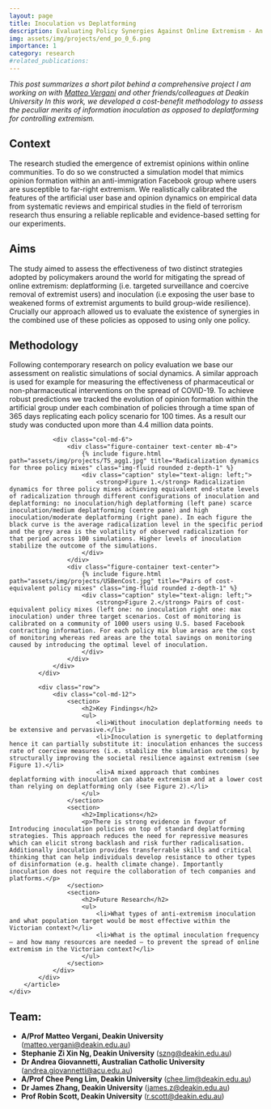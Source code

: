 ```yaml
---
layout: page
title: Inoculation vs Deplatforming
description: Evaluating Policy Synergies Against Online Extremism - An Agent-Based Simulation and Cost-Benefit Analysis
img: assets/img/projects/end_po_0_6.png
importance: 1
category: research
#related_publications: 
---
```


_This post summarizes a short pilot behind a comprehensive project I am working on with [Matteo Vergani](https://experts.deakin.edu.au/27631-Matteo-Vergani) and other friends/colleagues at Deakin University
In this work, we developed a cost-benefit methodology to assess the peculiar merits of information inoculation as opposed to deplatforming for controlling extremism._


<html lang="en">
<head>
    <meta charset="UTF-8">
    <meta name="viewport" content="width=device-width, initial-scale=1.0">
    <title>Evaluating Policy Synergies Against Online Extremism</title>
</head>
<body>
    <div class="post">
        <article>
            <div class="row">
                <div class="col-md-6">
                    <section>
                        <h2>Context</h2>
                        <p>The research studied the emergence of extremist opinions within online communities. To do so we constructed a simulation model that mimics opinion formation within an anti-immigration Facebook group where users are susceptible to far-right extremism. We realistically calibrated the features of the artificial user base and opinion dynamics on empirical data from systematic reviews and empirical studies in the field of terrorism research thus ensuring a reliable replicable and evidence-based setting for our experiments.</p>
                    </section>
                    <section>
                        <h2>Aims</h2>
                        <p>The study aimed to assess the effectiveness of two distinct strategies adopted by policymakers around the world for mitigating the spread of online extremism: deplatforming (i.e. targeted surveillance and coercive removal of extremist users) and inoculation (i.e exposing the user base to weakened forms of extremist arguments to build group-wide resilience). Crucially our approach allowed us to evaluate the existence of synergies in the combined use of these policies as opposed to using only one policy.</p>
                    </section>
                    <section>
                        <h2>Methodology</h2>
                        <p>Following contemporary research on policy evaluation we base our assessment on realistic simulations of social dynamics. A similar approach is used for example for measuring the effectiveness of pharmaceutical or non-pharmaceutical interventions on the spread of COVID-19. To achieve robust predictions we tracked the evolution of opinion formation within the artificial group under each combination of policies through a time span of 365 days replicating each policy scenario for 100 times. As a result our study was conducted upon more than 4.4 million data points.</p>
                    </section>
                </div>

                <div class="col-md-6">
                    <div class="figure-container text-center mb-4">
                        {% include figure.html path="assets/img/projects/TS_agg1.jpg" title="Radicalization dynamics for three policy mixes" class="img-fluid rounded z-depth-1" %}
                        <div class="caption" style="text-align: left;">
                            <strong>Figure 1.</strong> Radicalization dynamics for three policy mixes achieving equivalent end-state levels of radicalization through different configurations of inoculation and deplatforming: no inoculation/high deplatforming (left pane) scarce inoculation/medium deplatforming (centre pane) and high inoculation/moderate deplatforming (right pane). In each figure the black curve is the average radicalization level in the specific period and the grey area is the volatility of observed radicalization for that period across 100 simulations. Higher levels of inoculation stabilize the outcome of the simulations.
                        </div>
                    </div>
                    <div class="figure-container text-center">
                        {% include figure.html path="assets/img/projects/USBenCost.jpg" title="Pairs of cost-equivalent policy mixes" class="img-fluid rounded z-depth-1" %}
                        <div class="caption" style="text-align: left;">
                            <strong>Figure 2.</strong> Pairs of cost-equivalent policy mixes (left one: no inoculation right one: max inoculation) under three target scenarios. Cost of monitoring is calibrated on a community of 1000 users using U.S. based Facebook contracting information. For each policy mix blue areas are the cost of monitoring whereas red areas are the total savings on monitoring caused by introducing the optimal level of inoculation.
                        </div>
                    </div>
                </div>
            </div>

            <div class="row">
                <div class="col-md-12">
                    <section>
                        <h2>Key Findings</h2>
                        <ul>
                            <li>Without inoculation deplatforming needs to be extensive and pervasive.</li>
                            <li>Inoculation is synergetic to deplatforming hence it can partially substitute it: inoculation enhances the success rate of coercive measures (i.e. stabilize the simulation outcomes) by structurally improving the societal resilience against extremism (see Figure 1).</li>
                            <li>A mixed approach that combines deplatforming with inoculation can abate extremism and at a lower cost than relying on deplatforming only (see Figure 2).</li>
                        </ul>
                    </section>
                    <section>
                        <h2>Implications</h2>
                        <p>There is strong evidence in favour of Introducing inoculation policies on top of standard deplatforming strategies. This approach reduces the need for repressive measures which can elicit strong backlash and risk further radicalisation. Additionally inoculation provides transferrable skills and critical thinking that can help individuals develop resistance to other types of disinformation (e.g. health climate change). Importantly inoculation does not require the collaboration of tech companies and platforms.</p>
                    </section>
                    <section>
                        <h2>Future Research</h2>
                        <ul>
                            <li>What types of anti-extremism inoculation and what population target would be most effective within the Victorian context?</li>
                            <li>What is the optimal inoculation frequency – and how many resources are needed – to prevent the spread of online extremism in the Victorian context?</li>
                        </ul>
                    </section>
                </div>
            </div>
        </article>
    </div>

<div class="team-members">
  <h2>Team:</h2>
  <ul>
    <li><strong>A/Prof Matteo Vergani, Deakin University</strong> (<a href="mailto:matteo.vergani@deakin.edu.au">matteo.vergani@deakin.edu.au</a>)</li>
    <li><strong>Stephanie Zi Xin Ng, Deakin University</strong> (<a href="mailto:szng@deakin.edu.au">szng@deakin.edu.au</a>)</li>
    <li><strong>Dr Andrea Giovannetti, Australian Catholic University</strong> (<a href="mailto:andrea.giovannetti@acu.edu.au">andrea.giovannetti@acu.edu.au</a>)</li>
    <li><strong>A/Prof Chee Peng Lim, Deakin University</strong> (<a href="mailto:chee.lim@deakin.edu.au">chee.lim@deakin.edu.au</a>)</li>
    <li><strong>Dr James Zhang, Deakin University</strong> (<a href="mailto:james.z@deakin.edu.au">james.z@deakin.edu.au</a>)</li>
    <li><strong>Prof Robin Scott, Deakin University</strong> (<a href="mailto:r.scott@deakin.edu.au">r.scott@deakin.edu.au</a>)</li>
  </ul>
</div>

</body>
</html>
